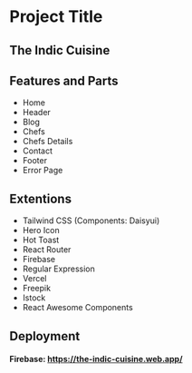 
# Project Title

## The Indic Cuisine


## Features and Parts
- Home
- Header
- Blog
- Chefs
- Chefs Details
- Contact
- Footer
- Error Page
## Extentions
- Tailwind CSS (Components: Daisyui)
- Hero Icon
- Hot Toast
- React Router
- Firebase
- Regular Expression
- Vercel 
- Freepik
- Istock
- React Awesome Components
## Deployment

#### Firebase: https://the-indic-cuisine.web.app/


